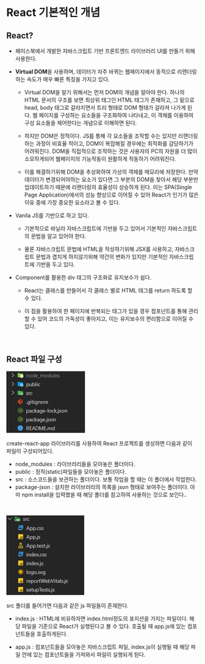 # React 기본적인 개념

## React?

- 페이스북에서 개발한 자바스크립트 기반 프론트엔드 라이브러리 UI를 만들기 위해 사용한다.

- **Virtual DOM**을 사용하며, 데이터가 자주 바뀌는 웹페이지에서 동적으로 리렌더링하는 속도가 매우 빠른 특징을 가지고 있다.

  - Virtual DOM을 알기 위해서는 먼저 DOM의 개념을 알아야 한다. 하나의 HTML 문서의 구조를 보면 최상위 태그인 HTML 태그가 존재하고, 그 밑으로 head, body 태그로 갈라지면서 트리 형태로 DOM 형태가 갈라져 나가게 된다. 웹 페이지를 구성하는 요소들을 구조화하여 나타내고, 이 객체를 이용하여 구성 요소들을 제어한다는 개념으로 이해하면 된다.

  - 하지만 DOM은 정적이다. JS를 통해 각 요소들을 조작할 수는 있지만 리랜더링하는 과정이 비효율 적이고, DOM이 복잡해질 경우에는 최적화를 감당하기가 어려워진다. DOM을 직접적으로 조작하는 것은 사용자의 PC의 자원을 더 많이 소모하게되어 웹페이지의 기능작동이 원활하게 작동하기 어려워진다.

  - 이를 해결하기위해 DOM을 추상화하여 가상의 객체를 메모리에 저장한다. 만약 데이터가 변경되어야하는 요소가 있다면 그 부분의 DOM을 찾아서 해당 부분만 업데이트하기 때문에 리랜더링의 효율성이 상승하게 된다. 이는 SPA(Single Page Application)에서의 성능 향상으로 이어질 수 있어 React가 인기가 많은 이유 중에 가장 중요한 요소라고 볼 수 있다.

- Vanila JS를 기반으로 하고 있다.

  - 기본적으로 바닐라 자바스크립트에 기반을 두고 있어서 기본적인 자바스크립트의 문법을 알고 있어야 한다.

  - 물론 자바스크립트 문법에 HTML을 작성하기위해 JSX를 사용하고, 자바스크립트 문법과 겹치게 하지않기위해 약간의 변화가 있지만 기본적인 자바스크립트에 기반을 두고 있다.

- Component를 활용한 div 태그의 구조화로 유지보수가 쉽다.

  - React는 클래스를 만들어서 각 클래스 별로 HTML 태그를 return 하도록 할 수 있다.

  - 이 점을 활용하여 한 페이지에 반복되는 태그가 있을 경우 컴포넌트를 통해 관리할 수 있어 코드의 가독성이 좋아지고, 이는 유지보수의 편리함으로 이어질 수 있다.

<br>

## React 파일 구성

![](2021-12-08-23-23-47.png)

create-react-app 라이브러리를 사용하여 React 프로젝트를 생성하면 다음과 같이 파일이 구성되어있다.

- node_modules : 라이브러리들을 모아놓은 폴더이다.
- public : 정적(static)파일들을 모아놓은 폴더이다.
- src : 소스코드들을 보관하는 폴더이다. 보통 작업을 할 때는 이 폴더에서 작업한다.
- package-json : 설치한 라이브러리의 목록을 json 형태로 보여주는 폴더이다. 아마 npm install을 입력했을 때 해당 폴더를 참고하여 사용하는 것으로 보인다..

<br>

![](2021-12-08-23-26-04.png)

src 폴더를 들어가면 다음과 같은 js 파일들이 존재한다.

- index.js : HTML에 비유하자면 index.html정도의 포지션을 가지는 파일이다. 해당 파일을 기준으로 React가 실행된다고 볼 수 있다. 호출될 때 app.js에 있는 컴포넌트들을 호출하게된다.

- app.js : 컴포넌트들을 모아놓은 자바스크립트 파일, index.js이 실행될 때 해당 파일 안에 있는 컴포넌트들을 가져와서 파일이 실행되게 된다.
